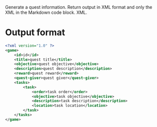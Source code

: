 Generate a quest information. Return output in XML format and only the XML in the Markdown code block. XML.

# Output format
```xml
<?xml version="1.0" ?>
<game>
	<id>id</id>
	<title>quest title</title>
	<objective>quest objective</objective>
	<description>quest description</description>
	<reward>quest reward</reward>
	<quest-giver>quest giver</quest-giver>
	<tasks>
		<task>
			<order>task order</order>
			<objective>task objective</objective>
			<description>task description</description>
			<location>task location</location>
		</task>
	</tasks>
</game>
```